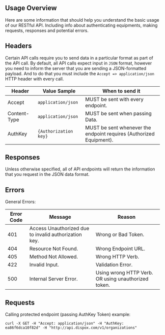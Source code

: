 ## Usage Overview

Here are some information that should help you understand the basic usage of our RESTful API. 
Including info about authenticating equipments, making requests, responses and potential errors.



## **Headers**

Certain API calls require you to send data in a particular format as part of the API call. 
By default, all API calls expect input in `JSON` format, however you need to inform the server that you are sending a JSON-formatted payload.
And to do that you must include the `Accept => application/json` HTTP header with every call.


| Header        | Value Sample                        | When to send it                                                              |
|---------------|-------------------------------------|------------------------------------------------------------------------------|
| Accept        | `application/json`                  | MUST be sent with every endpoint.                                            |
| Content-Type  | `application/json`                  | MUST be sent when passing Data.                                              |
| AuthKey       | `{Authorization key}`               | MUST be sent whenever the endpoint requires (Authorized Equipment).            |

## **Responses**

Unless otherwise specified, all of API endpoints will return the information that you request in the JSON data format.

## **Errors**

General Errors:

| Error Code | Message                                                                               | Reason                                              |
|------------|---------------------------------------------------------------------------------------|-----------------------------------------------------|
| 401        | Access Unauthorized due to invalid authorization key. | Wrong or Bad Token.                                 |
| 404        | Resource Not Found.                                                                   | Wrong Endpoint URL.                                 |
| 405        | Method Not Allowed.                                                                   | Wrong HTTP Verb.                                 |
| 422        | Invalid Input.                                                                        | Validation Error.                                   |
| 500        | Internal Server Error.                                                       | Using wrong HTTP Verb. OR using unauthorized token.          |


## **Requests**

Calling protected endpoint (passing AuthKey Token) example:

```shell
curl -X GET -H "Accept: application/json" -H "AuthKey: ea86f6dca10f82d" -H "http://api.dispox.com/v1/organizations"
```

